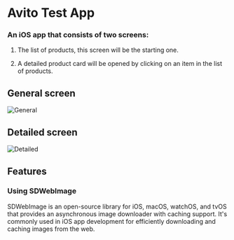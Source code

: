 # Avito Test App
### An iOS app that consists of two screens:

1. The list of products, this screen will be the starting one.

2. A detailed product card will be opened by clicking on an item in the list of products.

## General screen

![General](./GIFs/Generalscreen.gif)

## Detailed screen

![Detailed](./GIFs/Detailedscreen.gif)

## Features
### Using SDWebImage

SDWebImage is an open-source library for iOS, macOS, watchOS, and tvOS that provides an asynchronous image downloader with caching support. It's commonly used in iOS app development for efficiently downloading and caching images from the web.
